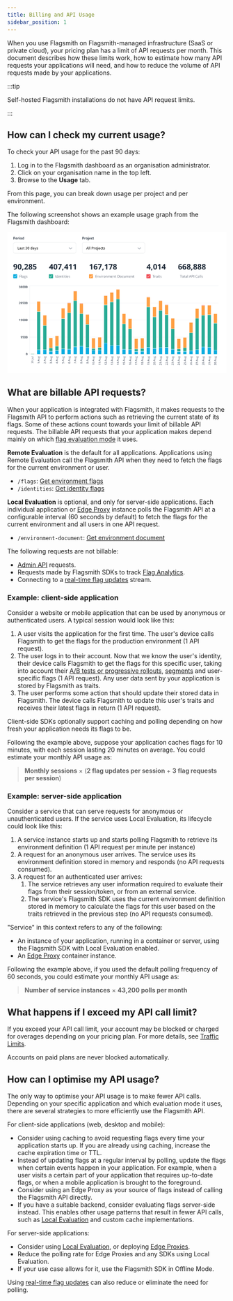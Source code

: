 ```yaml
---
title: Billing and API Usage
sidebar_position: 1
---
```


When you use Flagsmith on Flagsmith-managed infrastructure (SaaS or private cloud), your pricing plan has a limit of API
requests per month. This document describes how these limits work, how to estimate how many API requests your
applications will need, and how to reduce the volume of API requests made by your applications.

:::tip

Self-hosted Flagsmith installations do not have API request limits.

:::

## How can I check my current usage?

To check your API usage for the past 90 days:

1. Log in to the Flagsmith dashboard as an organisation administrator.
2. Click on your organisation name in the top left.
3. Browse to the **Usage** tab.

From this page, you can break down usage per project and per environment.

The following screenshot shows an example usage graph from the Flagsmith dashboard:

![img.png](usage-graph.png)

## What are billable API requests?

When your application is integrated with Flagsmith, it makes requests to the Flagsmith API to perform actions such as
retrieving the current state of its flags. Some of these actions count towards your limit of billable API requests. The
billable API requests that your application makes depend mainly on which [flag evaluation mode](/integrating-with-flagsmith/integration-overview) it uses.

**Remote Evaluation** is the default for all applications. Applications using Remote Evaluation call the Flagsmith API
  when they need to fetch the flags for the current environment or user.
  - `/flags`: [Get environment flags](https://api.flagsmith.com/api/v1/docs/#/api/api_v1_flags_list)
  - `/identities`: [Get identity flags](https://api.flagsmith.com/api/v1/docs/#/api/api_v1_environments_identities_create)

**Local Evaluation** is optional, and only for server-side applications. Each individual application or
[Edge Proxy](/performance/edge-proxy) instance polls the Flagsmith API at a configurable interval (60 seconds by
default) to fetch the flags for the current environment and all users in one API request.
  - `/environment-document`: [Get environment document](https://api.flagsmith.com/api/v1/docs/#/api/api_v1_environment-document_list)

The following requests are not billable:

- [Admin API](/integrating-with-flagsmith/flagsmith-api-overview/admin-api) requests.
- Requests made by Flagsmith SDKs to track [Flag Analytics](/experimentation/flag-analytics).
- Connecting to a [real-time flag updates](/performance/real-time-flags) stream.

### Example: client-side application

Consider a website or mobile application that can be used by anonymous or authenticated users. A typical session would
look like this:

1. A user visits the application for the first time. The user's device calls Flagsmith to get the flags for the
   production environment (1 API request).
2. The user logs in to their account. Now that we know the user's identity, their device calls Flagsmith to get the
   flags for this specific user, taking into account their
   [A/B tests or progressive rollouts](/experimentation/ab-testing), [segments](/flagsmith-concepts/segments) and user-specific
   flags (1 API request). Any user data sent by your application is stored by Flagsmith as traits.
3. The user performs some action that should update their stored data in Flagsmith. The device calls Flagsmith to update
   this user's traits and receives their latest flags in return (1 API request).

Client-side SDKs optionally support caching and polling depending on how fresh your application needs its flags to be.

Following the example above, suppose your application caches flags for 10 minutes, with each session lasting 20 minutes
on average. You could estimate your monthly API usage as:

> **Monthly sessions** × (**2 flag updates per session** + **3 flag requests per session**)

### Example: server-side application

Consider a service that can serve requests for anonymous or unauthenticated users. If the service uses Local Evaluation,
its lifecycle could look like this:

1. A service instance starts up and starts polling Flagsmith to retrieve its environment definition (1 API request per
   minute per instance)
2. A request for an anonymous user arrives. The service uses its environment definition stored in memory and responds
   (no API requests consumed).
3. A request for an authenticated user arrives:
    1. The service retrieves any user information required to evaluate their flags from their session/token, or from an
       external service.
    2. The service's Flagsmith SDK uses the current environment definition stored in memory to calculate the flags for
       this user based on the traits retrieved in the previous step (no API requests consumed).

"Service" in this context refers to any of the following:

- An instance of your application, running in a container or server, using the Flagsmith SDK with Local Evaluation
  enabled.
- An [Edge Proxy](/performance/edge-proxy) container instance.

Following the example above, if you used the default polling frequency of 60 seconds, you could estimate your monthly
API usage as:

> **Number of service instances** × **43,200 polls per month**

## What happens if I exceed my API call limit?

If you exceed your API call limit, your account may be blocked or charged for overages depending on your pricing plan.
For more details, see [Traffic Limits](/administration-and-security/governance-and-compliance/system-limits#traffic-limits).

Accounts on paid plans are never blocked automatically.

## How can I optimise my API usage?

The only way to optimise your API usage is to make fewer API calls. Depending on your specific application and which
evaluation mode it uses, there are several strategies to more efficiently use the Flagsmith API.

For client-side applications (web, desktop and mobile):

* Consider using caching to avoid requesting flags every time your application starts up. If you are already using
caching, increase the cache expiration time or TTL.
* Instead of updating flags at a regular interval by polling, update the flags when certain events happen in your
application. For example, when a user visits a certain part of your application that requires up-to-date flags, or when
a mobile application is brought to the foreground.
* Consider using an Edge Proxy as your source of flags instead of calling the Flagsmith API directly.
* If you have a suitable backend, consider evaluating flags server-side instead. This enables other usage patterns that
result in fewer API calls, such as [Local Evaluation](/integrating-with-flagsmith/integration-overview#local-evaluation-mode) and custom cache implementations.

For server-side applications:

* Consider using [Local Evaluation](/integrating-with-flagsmith/integration-overview#local-evaluation-mode), or deploying [Edge Proxies](/performance/edge-proxy).
* Reduce the polling rate for Edge Proxies and any SDKs using Local Evaluation.
* If your use case allows for it, use the Flagsmith SDK in Offline Mode.

Using [real-time flag updates](/performance/real-time-flags) can also reduce or eliminate the need for polling.
